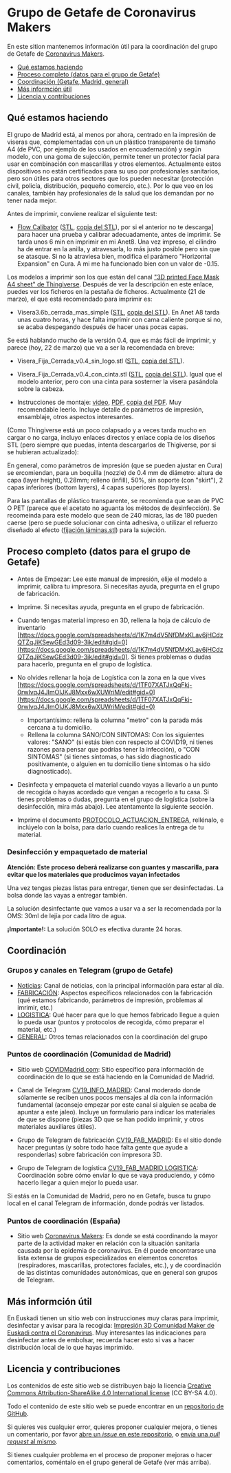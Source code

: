 # Grupo de Getafe de Coronavirus Makers

En este sition mantenemos información útil para la coordinación del grupo de Getafe de [Coronavirus Makers](https://www.coronavirusmakers.org).

* [Qué estamos haciendo](#haciendo)
* [Proceso completo (datos para el grupo de Getafe)](#proceso)
* [Coordinación (Getafe, Madrid, general)](#coordinacion)
* [Más informción útil](#mas)
* [Licencia y contribuciones](#licencia)

## <a name="haciendo">Qué estamos haciendo</a>

El grupo de Madrid está, al menos por ahora, centrado en la impresión de viseras que, complementadas con un un plástico transparente de tamaño A4 (de PVC, por ejemplo de los usados en encuadernación) y según modelo, con una goma de sujección, permite tener un protector facial para usar en combinación con mascarillas y otros elementos. Actualmente estos dispositivos no están certificados para su uso por profesionales sanitarios, pero son útiles para otros sectores que los pueden necesitar (protección civil, policía, distribución, pequeño comercio, etc.). Por lo que veo en los canales, también hay profesionales de la salud que los demandan por no tener nada mejor.

Antes de imprimir, conviene realizar el siguiente test:

* [Flow Calibator](https://www.thingiverse.com/thing:1662342) ([STL](https://cdn.thingiverse.com/assets/43/12/fc/91/0b/flow_calibrator.stl), [copia del STL](flow_calibrator.stl)), por si el anterior no te descarga] para hacer una prueba y calibrar adecuadamente, antes de imprimir. Se tarda unos 6 min en imprimir en mi Anet8. Una vez impreso, el cilindro ha de entrar en la anilla, y atravesarla, lo más justo posible pero sin que se atasque. Si no la atraviesa bien, modifica el parámero "Horizontal Expansion" en Cura. A mi me ha funcionado bien con un valor de -0.15.

Los modelos a imprimir son los que están del canal ["3D printed Face Mask A4 sheet" de Thingiverse](https://www.thingiverse.com/thing:4228123). Después de ver la descripción en este enlace, puedes ver los ficheros en la pestaña de ficheros. Actualmente (21 de marzo), el que está recomendado para imprimir es:

* Visera3.6b_cerrada_mas_simple ([STL](https://www.thingiverse.com/download:7842326), [copia del STL](Visera_3.6b_cerrada__mas_simple.stl)). En Anet A8 tarda unas cuatro horas, y hace falta imprimir con cama caliente porque si no, se acaba despegando después de hacer unas pocas capas.

Se está hablando mucho de la versión 0.4, que es más fácil de imprimir, y parece (hoy, 22 de marzo) que va a ser la recomendada en breve:

* Visera_Fija_Cerrada_v0.4_sin_logo.stl ([STL](https://www.thingiverse.com/download:7846230), [copia del STL](Visera_Fija_Cerrada_v0.4_sin_logo.stl)).

* Visera_Fija_Cerrada_v0.4_con_cinta.stl ([STL](https://cdn.thingiverse.com/assets/a8/d3/6b/86/02/Visera_Fija_Cerrada_v0.4_con_cinta_sin_logo.stl), [copia del STL](Visera_Fija_Cerrada_v0.4_con_cinta_sin_logo.stl)). Igual que el modelo anterior, pero con una cinta para sosterner la visera pasándola sobre la cabeza.

* Instrucciones de montaje: [video](https://youtu.be/vfoddSzQERM), [PDF](https://www.thingiverse.com/download:7845433), [copia del PDF](Manual_de_ensamblaje_mascara_protectora_v1.1.pdf). Muy recomendable leerlo. Incluye detalle de parámetros de impresión, ensamblaje, otros aspectos interesantes.

(Como Thingiverse está un poco colapsado y a veces tarda mucho en cargar o no carga, incluyo enlaces directos y enlace copia de los diseños STL (pero siempre que puedas, intenta descargarlos de Thigiverse, por si se hubieran actualizado):

En general, como parámetros de impresión (que se pueden ajustar en Cura) se ercomiendan, para un boquilla (nozzle) de 0.4 mm de diámetro: altura de capa (layer height), 0.28mm; relleno (infill), 50%, sin soporte (con "skirt"), 2 capas inferiores (bottom layers), 4 capas superiores (top layers).

Para las pantallas de plástico transparente, se recomienda que sean de PVC O PET (parece que el acetato no aguanta los métodos de desinfección). Se recomeinda para este modelo que sean de 240 micras, las de 180 pueden caerse (pero se puede solucionar con cinta adhesiva, o utilizar el refuerzo diseñado al efecto ([fijación láminas.stl](https://cdn.thingiverse.com/assets/90/9a/52/09/6a/fijacion_laminas_finas_Visera_3.5.2.stl)) para la sujeción. 

## <a name="proceso">Proceso completo (datos para el grupo de Getafe)</a>

* Antes de Empezar: Lee este manual de impresión, elije el modelo a imprimir, calibra tu impresora. Si necesitas ayuda, pregunta en el grupo de fabricación.

* Imprime. Si necesitas ayuda, pregunta en el grupo de fabricación.

* Cuando tengas material impreso en 3D, rellena la hoja de cálculo de inventario [https://docs.google.com/spreadsheets/d/1K7m4dV5NfDMxKLav6jHCdzQTZqJiKSewGEd3d09-3ik/edit#gid=0](https://docs.google.com/spreadsheets/d/1K7m4dV5NfDMxKLav6jHCdzQTZqJiKSewGEd3d09-3ik/edit#gid=0). Si tienes problemas o dudas para hacerlo, pregunta en el grupo de logística.
* No olvides rellenar la hoja de Logística con la zona en la que vives 
[https://docs.google.com/spreadsheets/d/1TF07XATJxQqFkj-0rwIvqJ4JImOIJKJ8Mxx6wXUWriM/edit#gid=0](https://docs.google.com/spreadsheets/d/1TF07XATJxQqFkj-0rwIvqJ4JImOIJKJ8Mxx6wXUWriM/edit#gid=0)

  - Importantísimo: rellena la columna  "metro" con la parada más cercana a tu domicilio.
  - Rellena la columna SANO/CON SINTOMAS: Con los siguientes valores: "SANO" (si estás bien con respecto al COVID19, ni tienes razones para pensar que podrías tener la infección), o "CON SINTOMAS" (si tienes síntomas, o has sido diagnosticado positivamente, o alguien en tu domicilio tiene síntomas o ha sido diagnosticado).

* Desinfecta y empaqueta el material cuando vayas a llevarlo a un punto de recogida o hayas acordado que vengan a recogerlo a tu casa. Si tienes problemas o dudas, pregunta en el grupo de logística (sobre la desinfección, mira más abajo). Lee atentamente la siguiente sección.

* Imprime el documento [PROTOCOLO_ACTUACION_ENTREGA](PROTOCOLO_ACTUACION_ENTREGA_V2.pdf), rellénalo, e inclúyelo con la bolsa, para darlo cuando realices la entrega de tu material.

### Desinfección y empaquetado de material

**Atención: Este proceso deberá realizarse con guantes y mascarilla, para evitar que los materiales que producimos vayan infectados**

Una vez tengas piezas listas para entregar, tienen que ser desinfectadas. La bolsa donde las vayas a entregar también.

La solución desinfectante que vamos a usar va a ser la recomendada por la OMS: 30ml de lejía por cada litro de agua.

**¡Importante!:** La solución SOLO es efectiva durante 24 horas.

## <a name="coordinacion">Coordinación</a>

### Grupos y canales en Telegram (grupo de Getafe)

* [Noticias](): Canal de noticias, con la principal información para estar al día.
* [FABRICACIÓN](https://t.me/joinchat/N3nb20yJIMnOrUPWXF8w3g): Aspectos específicos relacionados con la fabricación (qué estamos fabricando, parámetros de impresión, problemas al imrimir, etc.)
* [LOGISTICA](https://t.me/joinchat/N3nb20vhjKKdFRdU1ezZ0Q): Qué hacer para que lo que hemos fabricado llegue a quien lo pueda usar (puntos y protocolos de recogida, cómo preparar el material, etc.)
* [GENERAL](https://t.me/joinchat/N3nb2xyLiFs4H2UzlqZL5w): Otros temas relacionados con la coordinación del grupo

### Puntos de coordinación (Comunidad de Madrid)

* Sitio web [COVIDMadrid.com](https://covidmadrid.com/): Sitio específico para información de coordinación de lo que se está haciendo en la Comunidad de Madrid.

* Canal de Telegram [CV19_INFO_MADRID](https://t.me/cv19_fab_info): Canal moderado donde sólamente se reciben unos pocos mensajes al día con la información fundamental (aconsejo empezar por este canal si alguien se acaba de apuntar a este jaleo). Incluye un formulario para indicar los materiales de que se dispone (piezas 3D que se han podido imprimir, y otros materiales auxiliares útiles).

* Grupo de Telegram de fabricación [CV19_FAB_MADRID](https://t.me/joinchat/Ec-3Ih0C2Wzr7OBkqfiEUQ): Es el sitio donde hacer preguntas (y sobre todo hace falta gente que ayude a responderlas) sobre fabricación con impresora 3D.

* Grupo de Telegram de logística [CV19_FAB_MADRID LOGISTICA](https://t.me/joinchat/MI8qJ0vZuLWeJOJlJgMguQ): Coordinación sobre cómo enviar lo que se vaya produciendo, y cómo hacerlo llegar a quien mejor lo pueda usar.

Si estás en la Comunidad de Madrid, pero no en Getafe, busca tu grupo local en el canal Telegram de información, donde podrás ver listados.

### Puntos de coordinación (España)

* Sitio web [Coronavirus Makers](https://www.coronavirusmakers.org): Es donde se está coordinando la mayor parte de la actividad maker en relación con la situación sanitaria causada por la epidemia de coronavirus. En él puede encontrarse una lista extensa de grupos especializados en elementos concretos (respiradores, mascarillas, protectores faciales, etc.), y de coordinación de las distintas comunidades autonómicas, que en general son grupos de Telegram.

## <a name="mas">Más informción útil</a>

En Euskadi tienen un sitio web con instrucciones muy claras para imprimir, desinfectar y avisar para la recogida: [Impresión 3D Comunidad Maker de Euskadi contra el Coronavirus](https://covideuskadi.net/impresion-3d/). Muy interesantes las indicaciones para desinfectar antes de embolsar, recuerda hacer esto si vas a hacer distribución local de lo que hayas imprimido.


## <a name="licencia">Licencia y contribuciones</a>

Los contenidos de este sitio web se distribuyen bajo la licencia
[Creative Commons Attribution-ShareAlike 4.0 International license](https://creativecommons.org/licenses/by-sa/4.0/)
(CC BY-SA 4.0).

Todo el contenido de este sitio web se puede encontrar en un
[repositorio de GitHub](https://github.com/covid-makers-getafe/covid-makers-getafe.github.io).

Si quieres ves cualquier error, quieres proponer cualquier mejora, o tienes un comentario, por favor
[abre un *issue* en este repositorio](https://github.com/covid-makers-getafe/covid-makers-getafe.github.io/issues/new),
o [envía una *pull request* al mismo](https://github.com/covid-makers-getafe/covid-makers-getafe.github.io/pulls).

Si tienes cualquier problema en el proceso de proponer mejoras o hacer comentarios, coméntalo en el grupo general de Getafe (ver más arriba).
